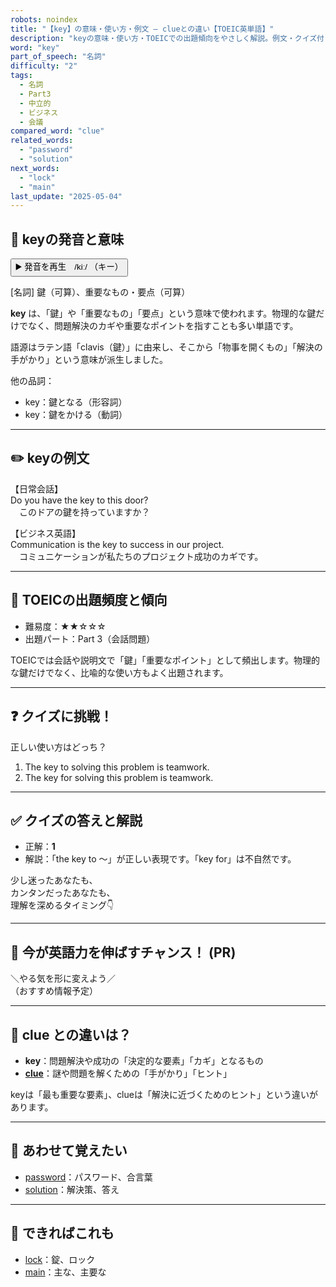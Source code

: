 ```yaml
---
robots: noindex
title: "【key】の意味・使い方・例文 ― clueとの違い【TOEIC英単語】"
description: "keyの意味・使い方・TOEICでの出題傾向をやさしく解説。例文・クイズ付きでclueとの違いもわかりやすく学べます。"
word: "key"
part_of_speech: "名詞"
difficulty: "2"
tags:
  - 名詞
  - Part3
  - 中立的
  - ビジネス
  - 会議
compared_word: "clue"
related_words:
  - "password"
  - "solution"
next_words:
  - "lock"
  - "main"
last_update: "2025-05-04"
---
```


## 🔰 keyの発音と意味

<button class="play-audio" onclick="playTTS('key')">
  <span class="play-audio-main">
    ▶️ 発音を再生　/kiː/
  </span>
  <span class="play-audio-sub">
    （キー）
  </span>
</button>

[名詞] 鍵（可算）、重要なもの・要点（可算）

**key** は、「鍵」や「重要なもの」「要点」という意味で使われます。物理的な鍵だけでなく、問題解決のカギや重要なポイントを指すことも多い単語です。

語源はラテン語「clavis（鍵）」に由来し、そこから「物事を開くもの」「解決の手がかり」という意味が派生しました。

他の品詞：  
- key：鍵となる（形容詞）
- key：鍵をかける（動詞）

---

## ✏️ keyの例文

【日常会話】  
Do you have the key to this door?  
　このドアの鍵を持っていますか？

【ビジネス英語】  
Communication is the key to success in our project.  
　コミュニケーションが私たちのプロジェクト成功のカギです。

---

## 🎯 TOEICの出題頻度と傾向

- 難易度：★★☆☆☆
- 出題パート：Part 3（会話問題）

TOEICでは会話や説明文で「鍵」「重要なポイント」として頻出します。物理的な鍵だけでなく、比喩的な使い方もよく出題されます。

---

## ❓ クイズに挑戦！

正しい使い方はどっち？

1. The key to solving this problem is teamwork.  
2. The key for solving this problem is teamwork.

---

## ✅ クイズの答えと解説

- 正解：**1**
- 解説：「the key to ～」が正しい表現です。「key for」は不自然です。

少し迷ったあなたも、  
カンタンだったあなたも、  
理解を深めるタイミング👇️

---

## 🚀 今が英語力を伸ばすチャンス！ (PR)

<div class="info-center">
＼やる気を形に変えよう／<br>  
（おすすめ情報予定）
</div>

---

## 🤔  clue との違いは？

- **key**：問題解決や成功の「決定的な要素」「カギ」となるもの
- **[clue](/clue)**：謎や問題を解くための「手がかり」「ヒント」

keyは「最も重要な要素」、clueは「解決に近づくためのヒント」という違いがあります。

---

## 🧩 あわせて覚えたい

- [password](/password)：パスワード、合言葉
- [solution](/solution)：解決策、答え

---

## 📖 できればこれも

- [lock](/lock)：錠、ロック
- [main](/main)：主な、主要な

<!-- cvid: aid07_bid12 -->
